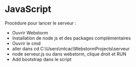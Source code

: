 # JavaScript


Procédure pour lancer le serveur :
  - Ouvrir Webstorm
  - Installation de node js et des packages complémentaires
  - Ouvrir le cmd
  - aller dans cd C:\Users\mtcac\WebstormProjects\serveur
  - node serveur.js ou dans webstorm, clique droit et RUN
  - Add bootstrap dans le script
